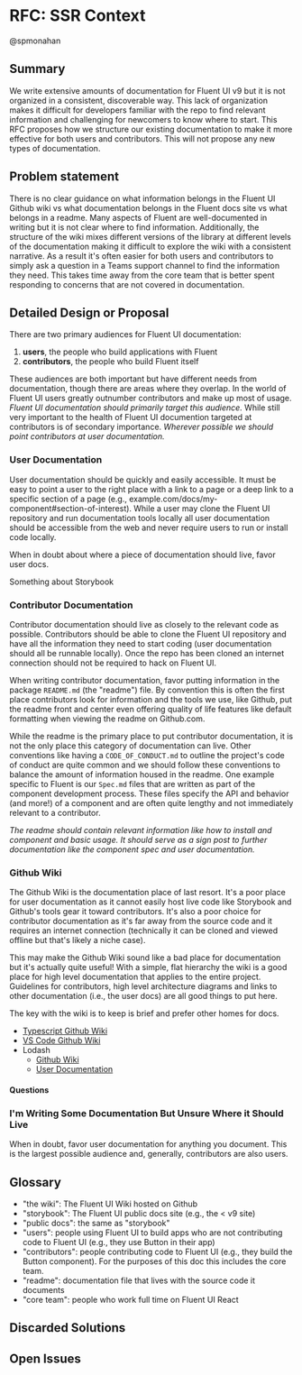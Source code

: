 # RFC: SSR Context

@spmonahan

## Summary

We write extensive amounts of documentation for Fluent UI v9 but it is not organized in a consistent, discoverable way. This lack of organization makes it difficult for developers familiar with the repo to find relevant information and challenging for newcomers to know where to start. This RFC proposes how we structure our existing documentation to make it more effective for both users and contributors. This will not propose any new types of documentation.

## Problem statement

There is no clear guidance on what information belongs in the Fluent UI Github wiki vs what documentation belongs in the Fluent docs site vs what belongs in a readme. Many aspects of Fluent are well-documented in writing but it is not clear where to find information. Additionally, the structure of the wiki mixes different versions of the library at different levels of the documentation making it difficult to explore the wiki with a consistent narrative. As a result it's often easier for both users and contributors to simply ask a question in a Teams support channel to find the information they need. This takes time away from the core team that is better spent responding to concerns that are not covered in documentation.

## Detailed Design or Proposal

There are two primary audiences for Fluent UI documentation:

1. **users**, the people who build applications with Fluent
2. **contributors**, the people who build Fluent itself

These audiences are both important but have different needs from documentation, though there are areas where they overlap. In the world of Fluent UI users greatly outnumber contributors and make up most of usage. _Fluent UI documentation should primarily target this audience._ While still very important to the health of Fluent UI documention targeted at contributors is of secondary importance. _Wherever possible we should point contributors at user documentation._

### User Documentation

User documentation should be quickly and easily accessible. It must be easy to point a user to the right place with a link to a page or a deep link to a specific section of a page (e.g., example.com/docs/my-component#section-of-interest). While a user may clone the Fluent UI repository and run documentation tools locally all user documentation should be accessible from the web and never require users to run or install code locally.

When in doubt about where a piece of documentation should live, favor user docs.

Something about Storybook

### Contributor Documentation

Contributor documentation should live as closely to the relevant code as possible. Contributors should be able to clone the Fluent UI repository and have all the information they need to start coding (user documentation should all be runnable locally). Once the repo has been cloned an internet connection should not be required to hack on Fluent UI.

When writing contributor documentation, favor putting information in the package `README.md` (the "readme") file. By convention this is often the first place contributors look for information and the tools we use, like Github, put the readme front and center even offering quality of life features like default formatting when viewing the readme on Github.com.

While the readme is the primary place to put contributor documentation, it is not the only place this category of documentation can live. Other conventions like having a `CODE_OF_CONDUCT.md` to outline the project's code of conduct are quite common and we should follow these conventions to balance the amount of information housed in the readme. One example specific to Fluent is our `Spec.md` files that are written as part of the component development process. These files specify the API and behavior (and more!) of a component and are often quite lengthy and not immediately relevant to a contributor.

_The readme should contain relevant information like how to install and component and basic usage. It should serve as a sign post to further documentation like the component spec and user documentation._

### Github Wiki

The Github Wiki is the documentation place of last resort. It's a poor place for user documentation as it cannot easily host live code like Storybook and Github's tools gear it toward contributors. It's also a poor choice for contributor documentation as it's far away from the source code and it requires an internet connection (technically it can be cloned and viewed offline but that's likely a niche case).

This may make the Github Wiki sound like a bad place for documentation but it's actually quite useful! With a simple, flat hierarchy the wiki is a good place for high level documentation that applies to the entire project. Guidelines for contributors, high level architecture diagrams and links to other documentation (i.e., the user docs) are all good things to put here.

The key with the wiki is to keep is brief and prefer other homes for docs.

- [Typescript Github Wiki](https://github.com/microsoft/TypeScript/wiki)
- [VS Code Github Wiki](https://github.com/microsoft/vscode/wiki)
- Lodash
  - [Github Wiki](https://github.com/lodash/lodash/wiki)
  - [User Documentation](https://lodash.com)

#### Questions

### I'm Writing Some Documentation But Unsure Where it Should Live

When in doubt, favor user documentation for anything you document. This is the largest possible audience and, generally, contributors are also users.

## Glossary

- "the wiki": The Fluent UI Wiki hosted on Github
- "storybook": The Fluent UI public docs site (e.g., the < v9 site)
- "public docs": the same as "storybook"
- "users": people using Fluent UI to build apps who are not contributing code to Fluent UI (e.g., they use Button in their app)
- "contributors": people contributing code to Fluent UI (e.g., they build the Button component). For the purposes of this doc this includes the core team.
- "readme": documentation file that lives with the source code it documents
- "core team": people who work full time on Fluent UI React

## Discarded Solutions

## Open Issues
